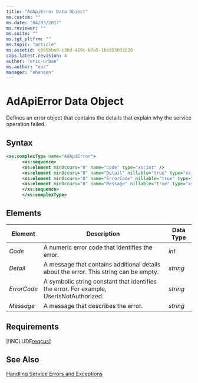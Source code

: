 ```yaml
---
title: "AdApiError Data Object"
ms.custom: ""
ms.date: "04/03/2017"
ms.reviewer: ""
ms.suite: ""
ms.tgt_pltfrm: ""
ms.topic: "article"
ms.assetid: c095bbe8-c36d-419c-b7a5-1bb353032620
caps.latest.revision: 4
author: "eric-urban"
ms.author: "eur"
manager: "ehansen"
---
```

# AdApiError Data Object
Defines an error object that contains the details that explain why the service operation failed.

## Syntax

```xml
<xs:complexType name="AdApiError">
      <xs:sequence>
      <xs:element minOccurs="0" name="Code" type="xs:int" />
      <xs:element minOccurs="0" name="Detail" nillable="true" type="xs:string" />
      <xs:element minOccurs="0" name="ErrorCode" nillable="true" type="xs:string" />
      <xs:element minOccurs="0" name="Message" nillable="true" type="xs:string" />
      </xs:sequence>
      </xs:complexType>
```

## <a name="Elements"></a>Elements

|Element|Description|Data Type|
|-----------|---------------|-------------|
|*Code*|A numeric error code that identifies the error.|*int*|
|*Detail*|A message that contains additional details about the error. This string can be empty.|*string*|
|*ErrorCode*|A symbolic string constant that identifies the error. For example, UserIsNotAuthorized.|*string*|
|*Message*|A message that describes the error.|*string*|

## Requirements
[!INCLUDE[reqcus](../customer-api/includes/reqcus.md)]
## See Also
[Handling Service Errors and Exceptions](https://msdn.microsoft.com/library/bing-ads-error-handling-guide.aspx)

